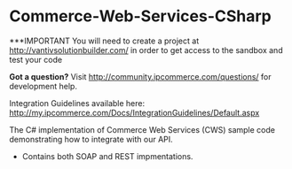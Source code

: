 Commerce-Web-Services-CSharp
============================
***IMPORTANT You will need to create a project at http://vantivsolutionbuilder.com/ in order to get access to the sandbox and test your code

<b>Got a question?</b>  Visit http://community.ipcommerce.com/questions/ for development help.  

Integration Guidelines available here:  http://my.ipcommerce.com/Docs/IntegrationGuidelines/Default.aspx

The C# implementation of Commerce Web Services (CWS) sample code demonstrating how to integrate with our API.
- Contains both SOAP and REST impmentations. 
